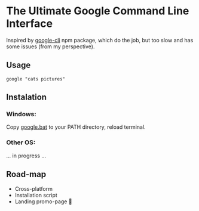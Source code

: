 # The Ultimate Google Command Line Interface

Inspired by [google-cli](https://www.npmjs.com/package/google-cli) npm package, which do the job, but too slow and has some issues (from my perspective).

## Usage
````shell
google "cats pictures"
````

## Instalation

### Windows:
Copy [google.bat](https://github.com/a13ks3y/google-cli/raw/master/google.bat) to your PATH directory, reload terminal.

### Other OS:
... in progress ...

## Road-map
* Cross-platform
* Installation script
* Landing promo-page 🤪